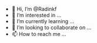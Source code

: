 - 👋 Hi, I’m @Radinkf
- 👀 I’m interested in ...
- 🌱 I’m currently learning ...
- 💞️ I’m looking to collaborate on ...
- 📫 How to reach me ...

<!---
Radinkf/Radinkf is a ✨ special ✨ repository because its `README.md` (this file) appears on your GitHub profile.
You can click the Preview link to take a look at your changes.
--->
